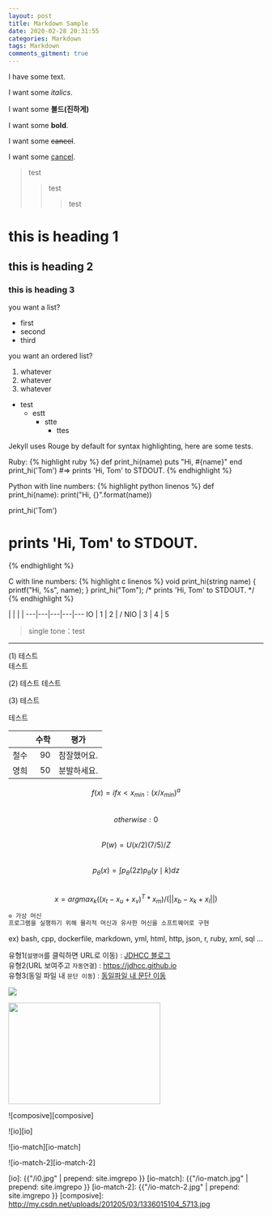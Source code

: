 ```yaml
---
layout: post
title: Markdown Sample
date: 2020-02-28 20:31:55
categories: Markdown
tags: Markdown
comments_gitment: true
---
```

I have some text.

I want some _italics_.

I want some __볼드(진하게)__

I want some **bold**.

I want some ~~cancel~~.

I want some <u>cancel</u>.

> test
>> test
>>> test

# this is heading 1

## this is heading 2

### this is heading 3

you want a list?
* first
* second
* third

you want an ordered list?
1. whatever
1. whatever
1. whatever
  
+ test
    - estt
      * stte
        + ttes

Jekyll uses Rouge by default for syntax highlighting, here are some tests.

Ruby:
{% highlight ruby %}
def print_hi(name)
  puts "Hi, #{name}"
end
print_hi('Tom')
#=> prints 'Hi, Tom' to STDOUT.
{% endhighlight %}

Python with line numbers:
{% highlight python linenos %}
def print_hi(name):
    print("Hi, {}".format(name))

print_hi('Tom')
# prints 'Hi, Tom' to STDOUT.
{% endhighlight %}

C with line numbers:
{% highlight c linenos %}
void print_hi(string name) {
  printf("Hi, %s", name);
}
print_hi("Tom");
/* prints 'Hi, Tom' to STDOUT. */
{% endhighlight %}

   |   |   |   |
---|---|---|---|---
IO | 1 | 2 | /
NIO | 3 | 4 | 5

>single tone：test

---

(1)
테스트  
테스트

(2)
테스트
테스트

(3)
테스트

테스트

|                  | 수학                        | 평가              |  
|:--- | ---: | :---: |  
| 철수             | 90            | 참잘했어요. |  
| 영희           | 50            | 분발하세요. |

$$f(x)= if x < x_{min} : (x/x_{min})^a$$  
$$otherwise : 0$$  
$$P(w)=U(x/2)(7/5)/Z$$  
$$p_{\theta}(x) = \int p_{\theta}(2z)p_{\theta}(y\mid k)dz$$  
$$x = argmax_k((x_t-x_u+x_v)^T*x_m)/(||x_b-x_k+x_l||)$$

<script type="text/javascript" 
src="https://cdn.mathjax.org/mathjax/latest/MathJax.js?config=TeX-AMS_HTML">
</script>

```xml
⊙ 가상 머신
프로그램을 실행하기 위해 물리적 머신과 유사한 머신을 소프트웨어로 구현
```
ex) bash, cpp, dockerfile, markdown, yml, html, http, json, r, ruby, xml, sql ...

유형1(`설명어`를 클릭하면 URL로 이동) : [JDHCC 블로그](https://jdhcc.github.io "마우스를 올려놓으면 말풍선이 나옵니다.")  
유형2(URL 보여주고 `자동연결`) : <https://jdhcc.github.io>  
유형3(동일 파일 내 `문단 이동`) : [동일파일 내 문단 이동](#markdown의-반드시-알아야-하는-문법)

![](http://ifeve.com/wp-content/uploads/2013/06/scatter.png)

<img src="http://ifeve.com/wp-content/uploads/2013/06/scatter.png" width="300" height="200"> 

![composive][composive]

![io][io]

![io-match][io-match]

![io-match-2][io-match-2]

[io]: {{"/i0.jpg" | prepend: site.imgrepo }}
[io-match]: {{"/io-match.jpg" | prepend: site.imgrepo }}
[io-match-2]: {{"/io-match-2.jpg" | prepend: site.imgrepo }}
[composive]: http://my.csdn.net/uploads/201205/03/1336015104_5713.jpg